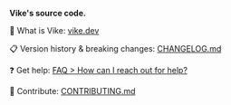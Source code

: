 **Vike's source code.**

:eyes: What is Vike: [vike.dev](https://vike.dev)  

:clipboard: Version history & breaking changes: [CHANGELOG.md](/CHANGELOG.md)  

:question: Get help: [FAQ > How can I reach out for help?](https://vike.dev/faq#how-can-i-reach-out-for-help)  

:green_heart: Contribute: [CONTRIBUTING.md](/CONTRIBUTING.md)  
